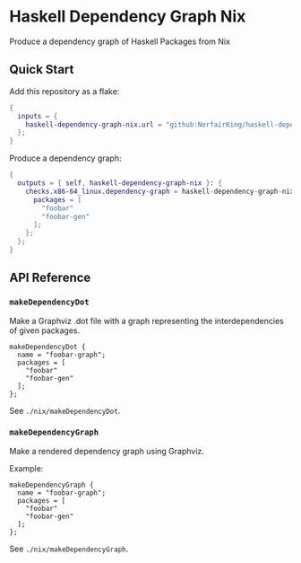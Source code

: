 # Haskell Dependency Graph Nix

Produce a dependency graph of Haskell Packages from Nix

## Quick Start

Add this repository as a flake:

``` nix
{
  inputs = {
    haskell-dependency-graph-nix.url = "github:NorfairKing/haskell-dependency-graph-nix";
  };
}
```

Produce a dependency graph:
``` nix
{
  outputs = { self, haskell-dependency-graph-nix }: {
    checks.x86-64_linux.dependency-graph = haskell-dependency-graph-nix.lib.x86-64_linux.haskell-dependency-graph-nix {
      packages = [
        "foobar"
        "foobar-gen"
      ];
    };
  };
}
```

## API Reference

### `makeDependencyDot`

Make a Graphviz .dot file with a graph representing the interdependencies of given packages.

```
makeDependencyDot {
  name = "foobar-graph";
  packages = [
    "foobar"
    "foobar-gen"
  ];
};
```

See `./nix/makeDependencyDot`.

### `makeDependencyGraph`

Make a rendered dependency graph using Graphviz.

Example:

```
makeDependencyGraph {
  name = "foobar-graph";
  packages = [
    "foobar"
    "foobar-gen"
  ];
};
```

See `./nix/makeDependencyGraph`.
